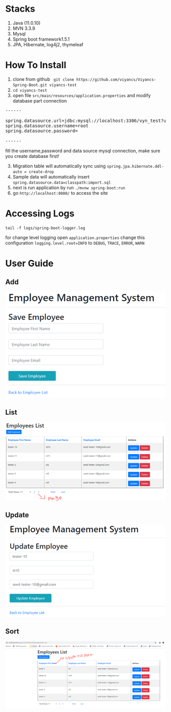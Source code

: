 Stacks
=============

1. Java (11.0.10)
2. MVN 3.3.9
3. Mysql
4. Spring boot framework1.5.1
5. JPA, Hibernate, log4j2, thymeleaf

How To Install 
=============

1. clone from github ` git clone https://github.com/viyancs/Viyancs-Spring-Boot.git viyancs-test` 
2. `cd viyancs-test`
3. open file `src/main/resources/application.properties` and modify database part connection

<pre>------

spring.datasource.url=jdbc:mysql://localhost:3306/vyn_test?useUnicode=true&useJDBCCompliantTimezoneShift=true&useLegacyDatetimeCode=false&serverTimezone=UTC
spring.datasource.username=root
spring.datasource.password=

------</pre>

fill the username,password and data source mysql connection, make sure you create database first!

3. Migration table will automatically sync using  `spring.jpa.hibernate.ddl-auto = create-drop` 
4. Sample data will automatically insert  `spring.datasource.data=classpath:import.sql` 
5. next is run application by run `./mvnw spring-boot:run`
6. go `http://localhost:8080/` to access the site


Accessing Logs
============

`tail -f logs/spring-boot-logger.log`

for change level logging  open `application.properties` change this configuration `logging.level.root=INFO` to `DEBUG`, `TRACE`, `ERROR`, `WARN`

User Guide
==========
Add
----

<p align="center">
    <img src="screenshot/add.PNG" alt="add" >
</p>

List
----

<p align="center">
    <img src="screenshot/list.PNG" alt="list" >
</p>

Update
----

<p align="center">
    <img src="screenshot/update.PNG" alt="update" >
</p>

Sort
----

<p align="center">
    <img src="screenshot/sort.PNG" alt="sort" >
</p>
